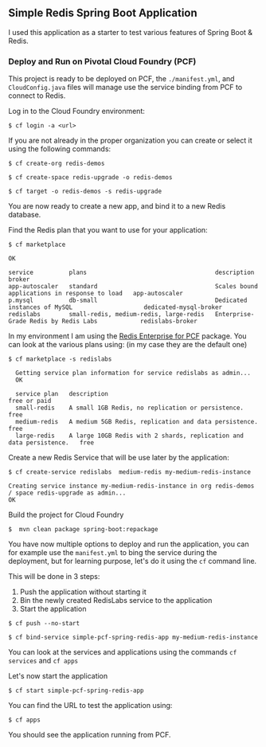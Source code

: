 ## Simple Redis Spring Boot Application

I used this application as a starter to test various features of Spring Boot & Redis.


### Deploy and Run on Pivotal Cloud Foundry (PCF)

This project is ready to be deployed on PCF, the `./manifest.yml`, and `CloudConfig.java` files will manage use 
the service binding from PCF to connect to Redis.

Log in to the Cloud Foundry environment:

```
$ cf login -a <url>
```

If you are not already in the proper organization you can create or select it using the following commands:

```
$ cf create-org redis-demos

$ cf create-space redis-upgrade -o redis-demos

$ cf target -o redis-demos -s redis-upgrade

```

You are now ready to create a new app, and bind it to a new Redis database.

Find the Redis plan that you want to use for your application:

```
$ cf marketplace 

OK

service          plans                                    description                                     broker
app-autoscaler   standard                                 Scales bound applications in response to load   app-autoscaler
p.mysql          db-small                                 Dedicated instances of MySQL                    dedicated-mysql-broker
redislabs        small-redis, medium-redis, large-redis   Enterprise-Grade Redis by Redis Labs            redislabs-broker

```

In my environment I am using the [Redis Enterprise for PCF](https://docs.pivotal.io/partners/redis-labs-enterprise-pack/index.html) package.
You can look at the various plans using: (in my case they are the default one)

```
$ cf marketplace -s redislabs

  Getting service plan information for service redislabs as admin...
  OK
  
  service plan   description                                                           free or paid
  small-redis    A small 1GB Redis, no replication or persistence.                     free
  medium-redis   A medium 5GB Redis, replication and data persistence.                 free
  large-redis    A large 10GB Redis with 2 shards, replication and data persistence.   free

```

Create a new Redis Service that will be use later by the application:

```
$ cf create-service redislabs  medium-redis my-medium-redis-instance

Creating service instance my-medium-redis-instance in org redis-demos / space redis-upgrade as admin...
OK
```

Build the project for Cloud Foundry

```
$  mvn clean package spring-boot:repackage
```

You have now multiple options to deploy and run the application, you can for example use the `manifest.yml` 
to bing the service during the deployment, but for learning purpose, let's do it using the `cf` command line. 

This will be done in 3 steps:

1. Push the application without starting it
1. Bin the newly created RedisLabs service to the application
1. Start the application

```
$ cf push --no-start
```


```
$ cf bind-service simple-pcf-spring-redis-app my-medium-redis-instance

```

You can look at the services and applications using the commands `cf services` and `cf apps`

Let's now start the application

```
$ cf start simple-pcf-spring-redis-app
```

You can find the URL to test the application using:

```
$ cf apps

```

You should see the application running from PCF.
